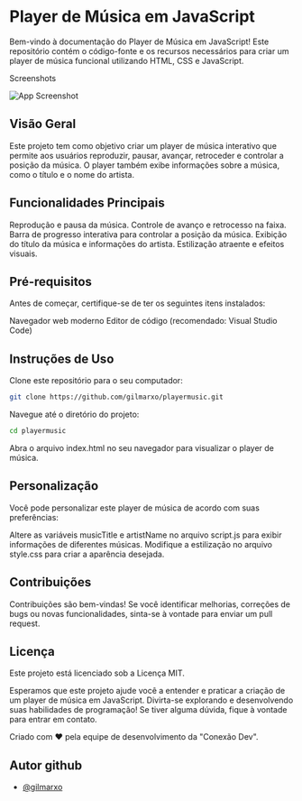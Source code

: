 
# Player de Música em JavaScript
Bem-vindo à documentação do Player de Música em JavaScript! Este repositório contém o código-fonte e os recursos necessários para criar um player de música funcional utilizando HTML, CSS e JavaScript.

Screenshots

![App Screenshot](https://via.placeholder.com/468x300?text=App+Screenshot+Here)


## Visão Geral
Este projeto tem como objetivo criar um player de música interativo que permite aos usuários reproduzir, pausar, avançar, retroceder e controlar a posição da música. O player também exibe informações sobre a música, como o título e o nome do artista.

## Funcionalidades Principais
Reprodução e pausa da música.
Controle de avanço e retrocesso na faixa.
Barra de progresso interativa para controlar a posição da música.
Exibição do título da música e informações do artista.
Estilização atraente e efeitos visuais.

## Pré-requisitos
Antes de começar, certifique-se de ter os seguintes itens instalados:

Navegador web moderno
Editor de código (recomendado: Visual Studio Code)

## Instruções de Uso
Clone este repositório para o seu computador:
```bash
git clone https://github.com/gilmarxo/playermusic.git
```
Navegue até o diretório do projeto:

```bash
cd playermusic
```
Abra o arquivo index.html no seu navegador para visualizar o player de música.

## Personalização
Você pode personalizar este player de música de acordo com suas preferências:

Altere as variáveis musicTitle e artistName no arquivo script.js para exibir informações de diferentes músicas.
Modifique a estilização no arquivo style.css para criar a aparência desejada.

## Contribuições
Contribuições são bem-vindas! Se você identificar melhorias, correções de bugs ou novas funcionalidades, sinta-se à vontade para enviar um pull request.

## Licença
Este projeto está licenciado sob a Licença MIT.

Esperamos que este projeto ajude você a entender e praticar a criação de um player de música em JavaScript. Divirta-se explorando e desenvolvendo suas habilidades de programação! Se tiver alguma dúvida, fique à vontade para entrar em contato.

Criado com ❤️ pela equipe de desenvolvimento da "Conexão Dev".

## Autor github

- [@gilmarxo](https://www.github.com/gilmarxo)





